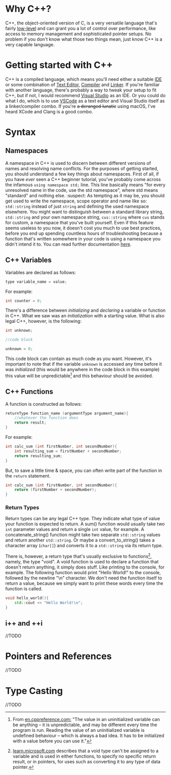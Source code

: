 # Why C++?

C++, the object-oriented version of C, is a very versatile language that's fairly [low-level](../../02%20-%20Programming/Basics.md#high-level-vs-low-level) and can grant you a lot of control over performance, like access to memory management and sophisticated pointer setups. No problem if you don't know what those two things mean, just know C++ is a very capable language.

# Getting started with C++

C++ is a compiled language, which means you'll need either a suitable [IDE](../../02%20-%20Programming/Basics.md#IDE) or some combination of [Text Editor](../../02%20-%20Programming/Basics.md#text-editor), [Compiler](../../02%20-%20Programming/Basics.md#compiler) and [Linker](../../02%20-%20Programming/Basics.md#linker). If you're familiar with another language, there's probably a way to tweak your setup to fit C++, but if not, I would recommend [Visual Studio](https://visualstudio.microsoft.com/vs/community/) as an IDE. Or you could do what I do, which is to use [VSCode](https://code.visualstudio.com) as a text editor and Visual Studio itself as a linker/compiler combo.
If you're <del>a deranged lunatic</del> using macOS, I've heard XCode and Clang is a good combo.

# Syntax

## Namespaces

A namespace in C++ is used to discern between different versions of names and resolving name conflicts. For the purposes of getting started, you should understand a few key things about namespaces. First of all, if you have _ever_ seen a C++ beginner tutorial, you've probably come across the infamous ```using namespace std;``` line. This line basically means "for every unresolved name in the code, use the std namespace", where std means "standard" and nothing else. :suspect:
As tempting as it may be, you should get used to write the namespace, scope operator and name like so: ```std::string``` instead of just ```string``` and defining the used namespace elsewhere. You might want to distinguish between a standard library string, ```std::string``` and your own namespace string, ```cus::string``` where ```cus``` stands for custom, a namespace that you've built yourself.
Even if this feature seems useless to you now, it doesn't cost you much to use best practices, before you end up spending countless hours of troubleshooting because a function that's written somewhere in your code is using a namespace you didn't intend it to.
You can read further documentation [here](https://en.cppreference.com/w/cpp/language/namespace).

## C++ Variables
Variables are declared as follows:
```cpp
type variable_name = value;
```
For example:
```cpp
int counter = 0;
```

There's a difference between _initializing_ and _declaring_ a variable or function in C++. What we saw was an _initialization_ with a starting value. What is also legal C++, however, is the following:
```cpp
int unknown;

//code block

unknown = 0;
```
This code block can contain as much code as you want.
However, it's important to note that if the variable ```unknown``` is accessed any time before it was _initialized_ (this would be anywhere in the code block in this example) this value will be unpredictable[^1] and this behaviour should be avoided.
[^1]: From [en.cppreference.com:](https://en.cppreference.com/book/uninitialized#:~:text=To%20create%20a%20variable%20without%20an%20initial%20value%2C%20simply%20don,time%20the%20program%20is%20run.) "The value in an uninitialized variable can be anything – it is unpredictable, and may be different every time the program is run. Reading the value of an uninitialized variable is undefined behaviour – which is always a bad idea. It has to be initialized with a value before you can use it."

## C++ Functions
A function is constructed as follows:
```cpp
returnType function_name (argumentType argument_name){
    //whatever the function does
    return result;
}
```
For example:


```cpp
int calc_sum (int firstNumber, int secondNumber){
    int resulting_sum = firstNumber + secondNumber;
    return resulting_sum;
}
```


But, to save a little time & space, you can often write part of the function in the `return` statement.
```cpp
int calc_sum (int firstNumber, int secondNumber){
    return (firstNumber + secondNumber);
}
```

### Return Types

Return types can be any legal C++ type. They indicate what type of value your function is expected to return. A sum() function would usually take two ```int``` parameter values and return a single ```int``` value, for example. A concatenate_string() function might take two separate ```std::string``` values and return another ```std::string```. Or maybe a convert_to_string() takes a character array (```char[]```) and converts it to a ```std::string``` via its return type.

There is, however, a return type that's usually exclusive to functions[^2], namely, the type "void". A void function is used to declare a function that doesn't return anything, it simply does stuff. Like printing to the console, for example. The following function would print "Hello World!" to the console, followed by the newline "\n" character. We don't need the function itself to return a value, because we simply want to print these words every time the function is called.

[^2]: [learn.microsoft.com](https://learn.microsoft.com/en-us/cpp/cpp/void-cpp?view=msvc-170) describes that a void type can't be assigned to a variable and is used in either functions, to specify no specific return result, or in pointers, for uses such as converting it to any type of data pointer.

```cpp
void hello_world(){
    std::cout << "Hello World!\n";
}
```

## i++ and ++i

//TODO

# Pointers and References

//TODO

# Type Casting

//TODO 
